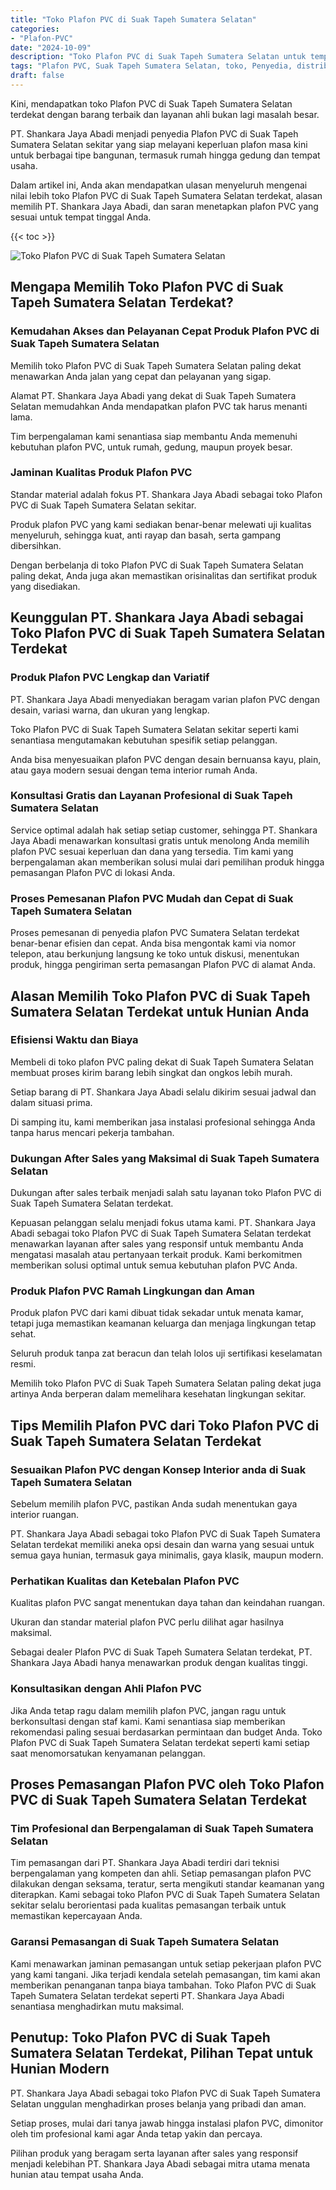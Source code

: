 ```yaml
---
title: "Toko Plafon PVC di Suak Tapeh Sumatera Selatan"
categories: 
- "Plafon-PVC"
date: "2024-10-09"
description: "Toko Plafon PVC di Suak Tapeh Sumatera Selatan untuk tempat tinggal, perkantoran, serta ritel. Plafon berkualitas, variasi motif, variasi warna modern, beserta layanan pemasangan dikerjakan oleh teknisi ahli dan jaminan resmi!|Jasa penyediaan Plafon PVC di Suak Tapeh Sumatera Selatan untuk keperluan hunian, office, atau toko, beserta produk unggulan dan penempatan oleh tenaga ahli ahli serta garansi resmi.|Pilihan Plafon PVC di Suak Tapeh Sumatera Selatan yang terbukti untuk tempat tinggal, perkantoran, serta toko, dengan material unggulan dan penempatan oleh teknisi profesional dan garansi resmi.|Penjualan Plafon PVC di Suak Tapeh Sumatera Selatan untuk rumah, perkantoran, dan toko, dengan produk unggulan dan instalasi dikerjakan oleh tenaga ahli berpengalaman, disertai dengan jaminan resmi.}"
tags: "Plafon PVC, Suak Tapeh Sumatera Selatan, toko, Penyedia, distributor"
draft: false
---
```


Kini, mendapatkan toko Plafon PVC di Suak Tapeh Sumatera Selatan terdekat dengan barang terbaik dan layanan ahli bukan lagi masalah besar.

PT. Shankara Jaya Abadi menjadi penyedia Plafon PVC di Suak Tapeh Sumatera Selatan sekitar yang siap melayani keperluan plafon masa kini untuk berbagai tipe bangunan, termasuk rumah hingga gedung dan tempat usaha.

Dalam artikel ini, Anda akan mendapatkan ulasan menyeluruh mengenai nilai lebih toko Plafon PVC di Suak Tapeh Sumatera Selatan terdekat, alasan memilih PT. Shankara Jaya Abadi, dan saran menetapkan plafon PVC yang sesuai untuk tempat tinggal Anda.

{{< toc >}}

![Toko Plafon PVC di Suak Tapeh Sumatera Selatan](/images/Plafon-PVC/Toko-Plafon-PVC-di-Suak-Tapeh-Sumatera-Selatan.png)


## Mengapa Memilih Toko Plafon PVC di Suak Tapeh Sumatera Selatan Terdekat?

### Kemudahan Akses dan Pelayanan Cepat Produk Plafon PVC di Suak Tapeh Sumatera Selatan

Memilih toko Plafon PVC di Suak Tapeh Sumatera Selatan paling dekat menawarkan Anda jalan yang cepat dan pelayanan yang sigap.

Alamat PT. Shankara Jaya Abadi yang dekat di Suak Tapeh Sumatera Selatan memudahkan Anda mendapatkan plafon PVC tak harus menanti lama.

Tim berpengalaman kami senantiasa siap membantu Anda memenuhi kebutuhan plafon PVC, untuk rumah, gedung, maupun proyek besar.

### Jaminan Kualitas Produk Plafon PVC

Standar material adalah fokus PT. Shankara Jaya Abadi sebagai toko Plafon PVC di Suak Tapeh Sumatera Selatan sekitar.

Produk plafon PVC yang kami sediakan benar-benar melewati uji kualitas menyeluruh, sehingga kuat, anti rayap dan basah, serta gampang dibersihkan.

Dengan berbelanja di toko Plafon PVC di Suak Tapeh Sumatera Selatan paling dekat, Anda juga akan memastikan orisinalitas dan sertifikat produk yang disediakan.

## Keunggulan PT. Shankara Jaya Abadi sebagai Toko Plafon PVC di Suak Tapeh Sumatera Selatan Terdekat

### Produk Plafon PVC Lengkap dan Variatif

PT. Shankara Jaya Abadi menyediakan beragam varian plafon PVC dengan desain, variasi warna, dan ukuran yang lengkap.

Toko Plafon PVC di Suak Tapeh Sumatera Selatan sekitar seperti kami senantiasa mengutamakan kebutuhan spesifik setiap pelanggan.

Anda bisa menyesuaikan plafon PVC dengan desain bernuansa kayu, plain, atau gaya modern sesuai dengan tema interior rumah Anda.

### Konsultasi Gratis dan Layanan Profesional di Suak Tapeh Sumatera Selatan

Service optimal adalah hak setiap setiap customer, sehingga PT. Shankara Jaya Abadi menawarkan konsultasi gratis untuk menolong Anda memilih plafon PVC sesuai keperluan dan dana yang tersedia. Tim kami yang berpengalaman akan memberikan solusi mulai dari pemilihan produk hingga pemasangan Plafon PVC di lokasi Anda.

### Proses Pemesanan Plafon PVC Mudah dan Cepat di Suak Tapeh Sumatera Selatan

Proses pemesanan di penyedia plafon PVC Sumatera Selatan terdekat benar-benar efisien dan cepat. Anda bisa mengontak kami via nomor telepon, atau berkunjung langsung ke toko untuk diskusi, menentukan produk, hingga pengiriman serta pemasangan Plafon PVC di alamat Anda.

## Alasan Memilih Toko Plafon PVC di Suak Tapeh Sumatera Selatan Terdekat untuk Hunian Anda

### Efisiensi Waktu dan Biaya

Membeli di toko plafon PVC paling dekat di Suak Tapeh Sumatera Selatan membuat proses kirim barang lebih singkat dan ongkos lebih murah.

Setiap barang di PT. Shankara Jaya Abadi selalu dikirim sesuai jadwal dan dalam situasi prima.

Di samping itu, kami memberikan jasa instalasi profesional sehingga Anda tanpa harus mencari pekerja tambahan.

### Dukungan After Sales yang Maksimal di Suak Tapeh Sumatera Selatan

Dukungan after sales terbaik menjadi salah satu layanan toko Plafon PVC di Suak Tapeh Sumatera Selatan terdekat.

Kepuasan pelanggan selalu menjadi fokus utama kami. PT. Shankara Jaya Abadi sebagai toko Plafon PVC di Suak Tapeh Sumatera Selatan terdekat menawarkan layanan after sales yang responsif untuk membantu Anda mengatasi masalah atau pertanyaan terkait produk. Kami berkomitmen memberikan solusi optimal untuk semua kebutuhan plafon PVC Anda.

### Produk Plafon PVC Ramah Lingkungan dan Aman

Produk plafon PVC dari kami dibuat tidak sekadar untuk menata kamar, tetapi juga memastikan keamanan keluarga dan menjaga lingkungan tetap sehat.

Seluruh produk tanpa zat beracun dan telah lolos uji sertifikasi keselamatan resmi.

Memilih toko Plafon PVC di Suak Tapeh Sumatera Selatan paling dekat juga artinya Anda berperan dalam memelihara kesehatan lingkungan sekitar.

## Tips Memilih Plafon PVC dari Toko Plafon PVC di Suak Tapeh Sumatera Selatan Terdekat

### Sesuaikan Plafon PVC dengan Konsep Interior anda di Suak Tapeh Sumatera Selatan

Sebelum memilih plafon PVC, pastikan Anda sudah menentukan gaya interior ruangan.

PT. Shankara Jaya Abadi sebagai toko Plafon PVC di Suak Tapeh Sumatera Selatan terdekat memiliki aneka opsi desain dan warna yang sesuai untuk semua gaya hunian, termasuk gaya minimalis, gaya klasik, maupun modern.

### Perhatikan Kualitas dan Ketebalan Plafon PVC

Kualitas plafon PVC sangat menentukan daya tahan dan keindahan ruangan.

Ukuran dan standar material plafon PVC perlu dilihat agar hasilnya maksimal.

Sebagai dealer Plafon PVC di Suak Tapeh Sumatera Selatan terdekat, PT. Shankara Jaya Abadi hanya menawarkan produk dengan kualitas tinggi.

### Konsultasikan dengan Ahli Plafon PVC

Jika Anda tetap ragu dalam memilih plafon PVC, jangan ragu untuk berkonsultasi dengan staf kami. Kami senantiasa siap memberikan rekomendasi paling sesuai berdasarkan permintaan dan budget Anda. Toko Plafon PVC di Suak Tapeh Sumatera Selatan terdekat seperti kami setiap saat menomorsatukan kenyamanan pelanggan.

## Proses Pemasangan Plafon PVC oleh Toko Plafon PVC di Suak Tapeh Sumatera Selatan Terdekat

### Tim Profesional dan Berpengalaman di Suak Tapeh Sumatera Selatan

Tim pemasangan dari PT. Shankara Jaya Abadi terdiri dari teknisi berpengalaman yang kompeten dan ahli. Setiap pemasangan plafon PVC dilakukan dengan seksama, teratur, serta mengikuti standar keamanan yang diterapkan. Kami sebagai toko Plafon PVC di Suak Tapeh Sumatera Selatan sekitar selalu berorientasi pada kualitas pemasangan terbaik untuk memastikan kepercayaan Anda.

### Garansi Pemasangan di Suak Tapeh Sumatera Selatan

Kami menawarkan jaminan pemasangan untuk setiap pekerjaan plafon PVC yang kami tangani. Jika terjadi kendala setelah pemasangan, tim kami akan memberikan penanganan tanpa biaya tambahan. Toko Plafon PVC di Suak Tapeh Sumatera Selatan terdekat seperti PT. Shankara Jaya Abadi senantiasa menghadirkan mutu maksimal.

## Penutup: Toko Plafon PVC di Suak Tapeh Sumatera Selatan Terdekat, Pilihan Tepat untuk Hunian Modern

PT. Shankara Jaya Abadi sebagai toko Plafon PVC di Suak Tapeh Sumatera Selatan unggulan menghadirkan proses belanja yang pribadi dan aman.

Setiap proses, mulai dari tanya jawab hingga instalasi plafon PVC, dimonitor oleh tim profesional kami agar Anda tetap yakin dan percaya.

Pilihan produk yang beragam serta layanan after sales yang responsif menjadi kelebihan PT. Shankara Jaya Abadi sebagai mitra utama menata hunian atau tempat usaha Anda.